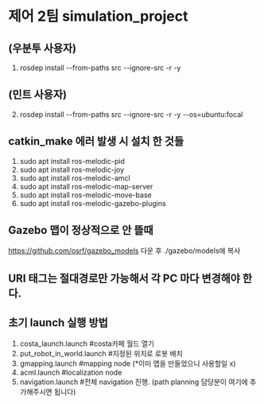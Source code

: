 # 제어 2팀 simulation_project

## (우분투 사용자)

1. rosdep install --from-paths src --ignore-src -r -y

## (민트 사용자)

2. rosdep install --from-paths src --ignore-src -r -y --os=ubuntu:focal

## catkin_make 에러 발생 시 설치 한 것들
1) sudo apt install ros-melodic-pid
2) sudo apt install ros-melodic-joy
3) sudo apt install ros-melodic-amcl
4) sudo apt install ros-melodic-map-server
5) sudo apt install ros-melodic-move-base
6) sudo apt install ros-melodic-gazebo-plugins

## Gazebo 맵이 정상적으로 안 뜰때 
https://github.com/osrf/gazebo_models 다운 후 ./gazebo/models에 복사

## URI 태그는 절대경로만 가능해서 각 PC 마다 변경해야 한다.

## 초기 launch 실행 방법
 1) costa_launch.launch            #costa카페 월드 열기
 2) put_robot_in_world.launch      #지정된 위치로 로봇 배치
 3) gmapping.launch                #mapping node  (*이미 맵을 만들었으니 사용할일 x)
 4) acml.launch                    #localization node 
 5) navigation.launch              #전체 navigation 진행. (path planning 담당분이 여기에 추가해주시면 됩니다)

 




